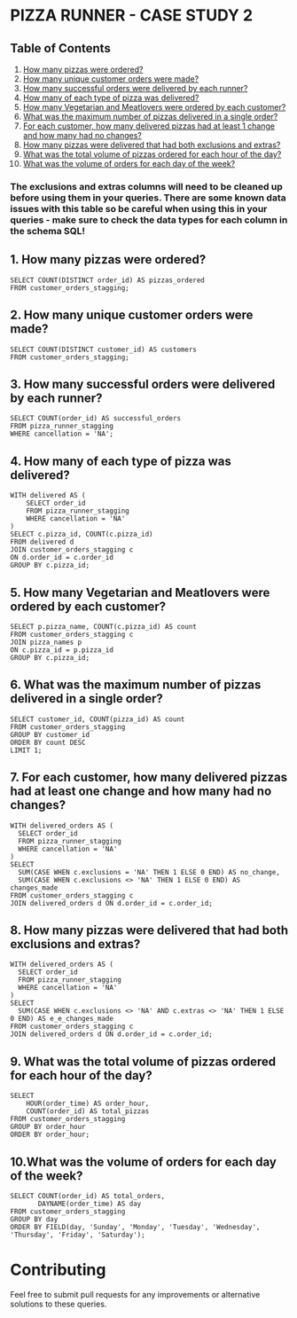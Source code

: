 
# PIZZA RUNNER - CASE STUDY 2

## Table of Contents
1. [How many pizzas were ordered?](#1-how-many-pizzas-were-ordered)
2. [How many unique customer orders were made?](#2-how-many-unique-customer-orders-were-made)
3. [How many successful orders were delivered by each runner?](#3-how-many-successful-orders-were-delivered-by-each-runner)
4. [How many of each type of pizza was delivered?](#4-how-many-of-each-type-of-pizza-was-delivered)
5. [How many Vegetarian and Meatlovers were ordered by each customer?](#5-how-many-vegetarian-and-meatlovers-were-ordered-by-each-customer)
6. [What was the maximum number of pizzas delivered in a single order?](#6-what-was-the-maximum-number-of-pizzas-delivered-in-a-single-order)
7. [For each customer, how many delivered pizzas had at least 1 change and how many had no changes?](#7-for-each-customer-how-many-delivered-pizzas-had-at-least-1-change-and-how-many-had-no-changes)
8. [How many pizzas were delivered that had both exclusions and extras?](#8-how-many-pizzas-were-delivered-that-had-both-exclusions-and-extras)
9. [What was the total volume of pizzas ordered for each hour of the day?](#9-what-was-the-total-volume-of-pizzas-ordered-for-each-hour-of-the-day)
10. [What was the volume of orders for each day of the week?](#10-what-was-the-volume-of-orders-for-each-day-of-the-week)

### The exclusions and extras columns will need to be cleaned up before using them in your queries. There are some known data issues with this table so be careful when using this in your queries - make sure to check the data types for each column in the schema SQL!



## 1. How many pizzas were ordered?
```
SELECT COUNT(DISTINCT order_id) AS pizzas_ordered 
FROM customer_orders_stagging;
```

## 2. How many unique customer orders were made?
```
SELECT COUNT(DISTINCT customer_id) AS customers 
FROM customer_orders_stagging;
```
## 3. How many successful orders were delivered by each runner?
```
SELECT COUNT(order_id) AS successful_orders
FROM pizza_runner_stagging
WHERE cancellation = 'NA';
```
## 4. How many of each type of pizza was delivered?
```
WITH delivered AS (
    SELECT order_id 
    FROM pizza_runner_stagging
    WHERE cancellation = 'NA'
)
SELECT c.pizza_id, COUNT(c.pizza_id) 
FROM delivered d
JOIN customer_orders_stagging c
ON d.order_id = c.order_id
GROUP BY c.pizza_id;
```
## 5. How many Vegetarian and Meatlovers were ordered by each customer?
```
SELECT p.pizza_name, COUNT(c.pizza_id) AS count
FROM customer_orders_stagging c
JOIN pizza_names p
ON c.pizza_id = p.pizza_id
GROUP BY c.pizza_id;
```
## 6. What was the maximum number of pizzas delivered in a single order?
```
SELECT customer_id, COUNT(pizza_id) AS count
FROM customer_orders_stagging
GROUP BY customer_id
ORDER BY count DESC
LIMIT 1;
```
## 7. For each customer, how many delivered pizzas had at least one change and how many had no changes?
```
WITH delivered_orders AS (
  SELECT order_id 
  FROM pizza_runner_stagging
  WHERE cancellation = 'NA'
)
SELECT 
  SUM(CASE WHEN c.exclusions = 'NA' THEN 1 ELSE 0 END) AS no_change,
  SUM(CASE WHEN c.exclusions <> 'NA' THEN 1 ELSE 0 END) AS changes_made
FROM customer_orders_stagging c
JOIN delivered_orders d ON d.order_id = c.order_id;
```
## 8. How many pizzas were delivered that had both exclusions and extras?
```
WITH delivered_orders AS (
  SELECT order_id 
  FROM pizza_runner_stagging
  WHERE cancellation = 'NA'
)
SELECT 
  SUM(CASE WHEN c.exclusions <> 'NA' AND c.extras <> 'NA' THEN 1 ELSE 0 END) AS e_e_changes_made
FROM customer_orders_stagging c
JOIN delivered_orders d ON d.order_id = c.order_id;
```
## 9. What was the total volume of pizzas ordered for each hour of the day?
```
SELECT 
    HOUR(order_time) AS order_hour, 
    COUNT(order_id) AS total_pizzas
FROM customer_orders_stagging
GROUP BY order_hour
ORDER BY order_hour;
```
## 10.What was the volume of orders for each day of the week?
```
SELECT COUNT(order_id) AS total_orders,
       DAYNAME(order_time) AS day
FROM customer_orders_stagging
GROUP BY day
ORDER BY FIELD(day, 'Sunday', 'Monday', 'Tuesday', 'Wednesday', 'Thursday', 'Friday', 'Saturday');
```

# Contributing

Feel free to submit pull requests for any improvements or alternative solutions to these queries.
